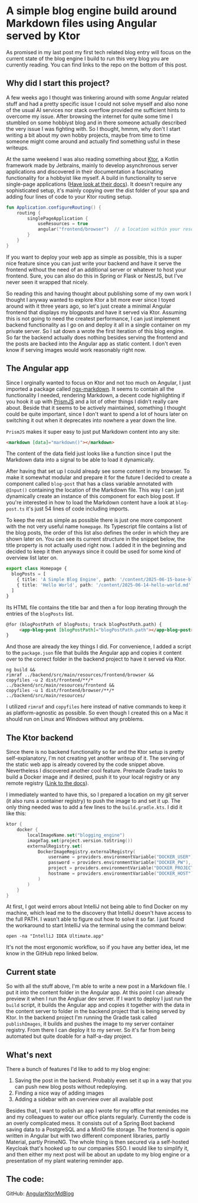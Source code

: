 # A simple blog engine build around Markdown files using Angular served by Ktor

As promised in my last post my first tech related blog entry will focus on the
current state of the blog engine I build to run this very blog you are 
currently reading. You can find links to the repo on the bottom of this post.

## Why did I start this project?

A few weeks ago I thought was tinkering around with some Angular related stuff
and had a pretty specific issue I could not solve myself and also none of the
usual AI services nor stack overflow provided me sufficient hints to overcome
my issue. After browsing the internet for quite some time I stumbled on some
hobbiyst blog and in there someone actually described the very issue I was 
fighting with. So I thought, hmmm, why don't I start writing a bit about my own
hobby projects, maybe from time to time someone might come around and actually
find something usful in these writeups.

At the same weekend I was also reading something about 
[Ktor](https://ktor.io/), a Kotlin framework made by Jetbrains, mainly to 
develop asynchronous server applications and discovered in their documentation
a fascinating functionality for a hobbyist like myself. A build in 
functionality to serve single-page applications
([Have look at their docs](https://ktor.io/docs/server-serving-spa.html)). It 
doesn't require any sophisticated setup, it's mainly copying over the dist 
folder of your spa and adding four lines of code to your Ktor routing setup.

```kotlin
fun Application.configureRouting() {
    routing {
        singlePageApplication {
            useResources = true
            angular("frontend/browser")  // a location within your resources folder
        }
    }
}
```

If you want to deploy your web app as simple as possible, this is a super nice
feature since you can just write your backend and have it serve the frontend
without the need of an additional server or whatever to host your frontend.
Sure, you can also do this in Spring or Flask or NestJS, but I've never seen it
wrapped that nicely. 

So reading this and having thought about publishing some of my own work I 
thought I anyway wanted to explore Ktor a bit more ever since I toyed around
with it three years ago, so let's just create a minimal Angular frontend that
displays my blogposts and have it served via Ktor. Assuming this is not going
to need the createst performance, I can just implement backend functionality as
I go on and deploy it all in a single container on my private server. So I sat
down a wrote the first iteration of this blog engine. So far the backend
actually does nothing besides serving the frontend and the posts are backed
into the Angular app as static content. I don't even know if serving images 
would work reasonably right now.

## The Angular app

Since I orginally wanted to focus on Ktor and not too much on Angular, I just
imported a package called 
[ngx-markdown](https://www.npmjs.com/package/ngx-markdown). It seems to contain
all the functionality I needed, rendering Markdown, a decent code highlighting
if you hook it up with [PrismJS](https://www.npmjs.com/package/prismjs) and a
lot of other things I didn't really care about. Beside that it seems to be 
actively maintained, something I thought could be quite important, since I 
don't want to spend a lot of hours later on switching it out when it deprecates
into nowhere a year down the line.

`PrismJS` makes it super easy to just put Markdown content into any site:
```html
<markdown [data]="markdown()"></markdown>
```
The content of the data field just looks like a function since I put the 
Markdown data into a signal to be able to load it dynamically.

After having that set up I could already see some content in my browser. To
make it somewhat modular and prepare it for the future I decided to create a
component called `blog-post` that has a class variable annotated with 
`@Input()` containing the location of the Markdown file. This way I can just
dynamically create an instance of this component for each blog post. If you're
interested in how to load the Markdown content have a look at `blog-post.ts`
it's just 54 lines of code including imports. 

To keep the rest as simple as possible there is just one more component with
the not very useful name `homepage`. Its Typescript file contains a list of the
blog posts, the order of this list also defines the order in which they are 
shown later on. You can see its current structure in the snippet below, the 
title property is not actually used right now. I added it in the beginning and
decided to keep it then anyways since it could be used for some kind of 
overview list later on.

```typescript
export class Homepage {
  blogPosts = [
    { title: 'A Simple Blog Engine', path: '/content/2025-06-15-base-blog-engine.md' },
    { title: 'Hello World', path: '/content/2025-06-14-hello-world.md' }
  ]
}
```
Its HTML file contains the title bar and then a for loop iterating through the
entries of the `blogPosts` list.
```html
@for (blogPostPath of blogPosts; track blogPostPath.path) {
     <app-blog-post [blogPostPath]="blogPostPath.path"></app-blog-post>
}
```
And those are already the key things I did. For convenience, I added a script
to the `package.json` file that builds the Angular app and copies it content 
over to the correct folder in the backend project to have it served via Ktor.
```shell
ng build && 
rimraf ../backend/src/main/resources/frontend/browser &&
copyfiles -u 2 dist/frontend/**/* ../backend/src/main/resources/frontend &&
copyfiles -u 1 dist/frontend/browser/**/* ../backend/src/main/resources/
```
I utilized `rimraf` and `copyfiles` here instead of native commands to keep it
as platform-agnostic as possible. So even though I created this on a Mac it
should run on Linux and Windows without any problems.

## The Ktor backend

Since there is no backend functionality so far and the Ktor setup is pretty
self-explanatory, I'm not creating yet another writeup of it. The serving of
the static web app is already covered by the code snippet above. Nevertheless
I discovered another cool feature. Premade Gradle tasks to build a Docker
image and if desired, push it to your local registry or any remote registry
([Link to the docs](https://ktor.io/docs/docker.html)).

I immediately wanted to have this, so I prepared a location on my git server
(it also runs a container registry) to push the image to and set it up. The
only thing needed was to add a few lines to the `build.gradle.kts`. I did it
like this:
```kotlin
ktor {
    docker {
        localImageName.set("blogging_engine")
        imageTag.set(project.version.toString())
        externalRegistry.set(
            DockerImageRegistry.externalRegistry(
                username = providers.environmentVariable("DOCKER_USER"),
                password = providers.environmentVariable("DOCKER_PW"),
                project = providers.environmentVariable("DOCKER_PROJECT"),
                hostname = providers.environmentVariable("DOCKER_HOST"),
            )
        )
    }
}
```

At
first, I got weird errors about IntelliJ not being able to find Docker on my
machine, which lead me to the discovery that IntelliJ doesn't have access to
the full PATH. I wasn't able to figure out how to solve it so far. I just found
the workaround to start IntelliJ via the terminal using the command below:
```shell
open -na "IntelliJ IDEA Ultimate.app"
```
It's not the most ergonomic workflow, so if you have any better idea, let me
know in the GitHub repo linked below.

## Current state
So with all the stuff above, I'm able to write a new post in a Markdown file. I
put it into the content folder in the Angular app. At this point I can already
preview it when I run the Angluar dev server. If I want to deploy I just run
the `build` script, it builds the Angular app and copies it together with the
data in the content server to folder in the backend project that is being 
served by Ktor. In the backend project I'm running the Gradle task called
`publishImages`, it builds and pushes the image to my server container 
registry. From there I can deploy it to my server. So it's far from being
automated but quite doable for a half-a-day project.

## What's next
There a bunch of features I'd like to add to my blog engine:
1. Saving the post in the backend. Probably even set it up in a way that you
   can push new blog posts without redeploying.
2. Finding a nice way of adding images
3. Adding a sidebar with an overview over all available post

Besides that, I want to polish an app I wrote for my office that remindes me 
and my colleagues to water our office plants regularly. Currently the code is
an overly complicated mess. It consists out of a Spring Boot backend saving 
data to a PostgreSQL and a MinIO file storage. The frontend is _again_ written 
in Angular but with two different component libraries, partly Material, partly
PrimeNG. The whole thing is then secured via a self-hosted Keycloak that's
hooked up to our companies SSO. I would like to simplify it, and then either
my next post will be about an update to my blog engine or a presentation
of my plant watering reminder app.

## The code:
GitHub: [AngularKtorMdBlog](https://github.com/turesayer/AngularKtorMdBlog)
